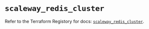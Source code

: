 # `scaleway_redis_cluster`

Refer to the Terraform Registory for docs: [`scaleway_redis_cluster`](https://registry.terraform.io/providers/scaleway/scaleway/2.39.0/docs/resources/redis_cluster).
